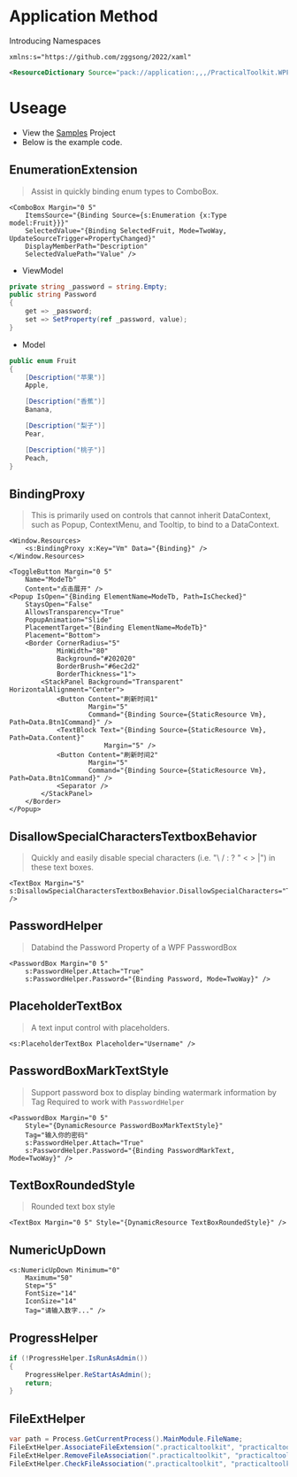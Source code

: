 ﻿# Application Method

Introducing Namespaces

```xaml
xmlns:s="https://github.com/zggsong/2022/xaml"
```

```xml
<ResourceDictionary Source="pack://application:,,,/PracticalToolkit.WPF;component/Themes/Generic.xaml" />
```

# Useage

- View the [Samples](https://github.com/ZGGSONG/PracticalToolkit/tree/main/src/PracticalToolkit.WPF.Samples) Project
- Below is the example code.

## EnumerationExtension

> Assist in quickly binding enum types to ComboBox.

```xaml
<ComboBox Margin="0 5"
	ItemsSource="{Binding Source={s:Enumeration {x:Type  model:Fruit}}}"
	SelectedValue="{Binding SelectedFruit, Mode=TwoWay, UpdateSourceTrigger=PropertyChanged}"
	DisplayMemberPath="Description"
	SelectedValuePath="Value" />
```

- ViewModel

```csharp
private string _password = string.Empty;
public string Password
{
    get => _password;
    set => SetProperty(ref _password, value);
}
```

- Model

```csharp
public enum Fruit
{
    [Description("苹果")]
    Apple,

    [Description("香蕉")]
    Banana,

    [Description("梨子")]
    Pear,

    [Description("桃子")]
    Peach,
}
```

## BindingProxy

> This is primarily used on controls that cannot inherit DataContext, such as Popup, ContextMenu, and Tooltip, to bind
> to a DataContext.

```xaml
<Window.Resources>
    <s:BindingProxy x:Key="Vm" Data="{Binding}" />
</Window.Resources>
```

```xaml
<ToggleButton Margin="0 5"
    Name="ModeTb"
    Content="点击展开" />
<Popup IsOpen="{Binding ElementName=ModeTb, Path=IsChecked}"
    StaysOpen="False"
    AllowsTransparency="True"
    PopupAnimation="Slide"
    PlacementTarget="{Binding ElementName=ModeTb}"
    Placement="Bottom">
    <Border CornerRadius="5"
            MinWidth="80"
            Background="#202020"
            BorderBrush="#6ec2d2"
            BorderThickness="1">
        <StackPanel Background="Transparent" HorizontalAlignment="Center">
            <Button Content="刷新时间1"
                    Margin="5"
                    Command="{Binding Source={StaticResource Vm}, Path=Data.Btn1Command}" />
            <TextBlock Text="{Binding Source={StaticResource Vm}, Path=Data.Content}"
                        Margin="5" />
            <Button Content="刷新时间2"
                    Margin="5"
                    Command="{Binding Source={StaticResource Vm}, Path=Data.Btn1Command}" />
            <Separator />
        </StackPanel>
    </Border>
</Popup>
```

## DisallowSpecialCharactersTextboxBehavior

> Quickly and easily disable special characters (i.e. "\ / : ? " < > |") in these text boxes.

```xaml
<TextBox Margin="5" s:DisallowSpecialCharactersTextboxBehavior.DisallowSpecialCharacters="True" />
```

## PasswordHelper

> Databind the Password Property of a WPF PasswordBox

```xaml
<PasswordBox Margin="0 5"
    s:PasswordHelper.Attach="True"
    s:PasswordHelper.Password="{Binding Password, Mode=TwoWay}" />
```

## PlaceholderTextBox

> A text input control with placeholders.

```xaml
<s:PlaceholderTextBox Placeholder="Username" />
```

## PasswordBoxMarkTextStyle

> Support password box to display binding watermark information by Tag
> Required to work with `PasswordHelper`

```xaml
<PasswordBox Margin="0 5"
    Style="{DynamicResource PasswordBoxMarkTextStyle}"
    Tag="输入你的密码"
    s:PasswordHelper.Attach="True"
    s:PasswordHelper.Password="{Binding PasswordMarkText, Mode=TwoWay}" />
```

## TextBoxRoundedStyle

> Rounded text box style

```xaml
<TextBox Margin="0 5" Style="{DynamicResource TextBoxRoundedStyle}" />
```

## NumericUpDown

```xaml
<s:NumericUpDown Minimum="0"
    Maximum="50"
    Step="5"
    FontSize="14"
    IconSize="14"
    Tag="请输入数字..." />
```

## ProgressHelper

```csharp
if (!ProgressHelper.IsRunAsAdmin())
{
    ProgressHelper.ReStartAsAdmin();
    return;
}
```

## FileExtHelper

```csharp
var path = Process.GetCurrentProcess().MainModule.FileName;
FileExtHelper.AssociateFileExtension(".practicaltoolkit", "practicaltoolkit.wpf.sample", path);
FileExtHelper.RemoveFileAssociation(".practicaltoolkit", "practicaltoolkit.wpf.sample");
FileExtHelper.CheckFileAssociation(".practicaltoolkit", "practicaltoolkit.wpf.sample");
```